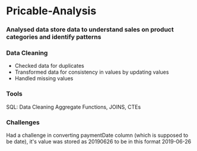 # Pricable-Analysis

### Analysed data store data to understand sales on product categories and identify patterns

### Data Cleaning
- Checked data for duplicates
- Transformed data for consistency in values by updating values
- Handled missing values

### Tools
SQL: Data Cleaning
     Aggregate Functions, JOINS, CTEs


### Challenges
Had a challenge in converting paymentDate column (which is supposed to be date), it's value was stored as 20190626 to be in this format 2019-06-26
